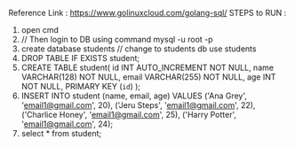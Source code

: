 Reference Link : https://www.golinuxcloud.com/golang-sql/
 STEPS to RUN :
 1. open cmd
 2. // Then login to DB using command
        mysql -u root -p
 3. create database students
     // change to students db
    use students
 4. DROP TABLE IF EXISTS student;
 5. CREATE TABLE student(
    id         INT AUTO_INCREMENT NOT NULL,
    name      VARCHAR(128) NOT NULL,
    email     VARCHAR(255) NOT NULL,
    age      INT NOT NULL,
    PRIMARY KEY (`id`)
    );
 6. INSERT INTO student
    (name, email, age)
    VALUES
    ('Ana Grey', 'email1@gmail.com', 20),
    ('Jeru Steps', 'email1@gmail.com', 22),
    ('Charlice Honey', 'email1@gmail.com', 25),
    ('Harry Potter', 'email1@gmail.com', 24);
 7. select * from student;